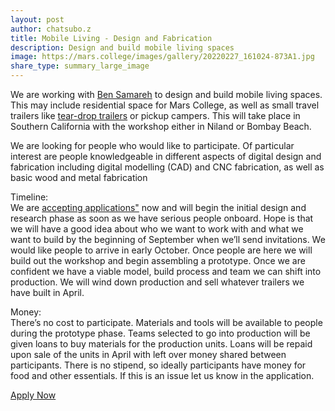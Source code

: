 ```yaml
---
layout: post
author: chatsubo.z
title: Mobile Living - Design and Fabrication
description: Design and build mobile living spaces
image: https://mars.college/images/gallery/20220227_161024-873A1.jpg
share_type: summary_large_image
---
```


We are working with <a href="http://www.machineinspiredart.com/">Ben Samareh</a> to design and build mobile living spaces. This may include residential space for Mars College, as well as small travel trailers like <a href="https://voyagertraveltrailers.com/diy-teardrop-trailer-construction-options/">tear-drop trailers</a> or pickup campers. This will take place in Southern California with the workshop either in Niland or Bombay Beach. 
<p/>
We are looking for people who would like to participate. Of particular interest are people knowledgeable in different aspects of digital design and fabrication including digital modelling (CAD) and CNC fabrication, as well as basic wood and metal fabrication
<p/>
Timeline:<br/>
We are <a href="https://docs.google.com/forms/d/e/1FAIpQLSdGwGCCvEFTOb4yauRoDrtShIVjVyNCZG7CtRjMzhqo8ghdRQ/viewform">accepting applications"</a> now and will begin the initial design and research phase as soon as we have serious people onboard. Hope is that we will have a good idea about who we want to work with and what we want to build by the beginning of September when we’ll send invitations. We would like people to arrive in early October. Once people are here we will build out the workshop and begin assembling a prototype. Once we are confident we have a viable model, build process and team we can shift into production. We will wind down production and sell whatever trailers we have built in April. 
<p/>
Money:<br/>
There’s no cost to participate. Materials and tools will be available to people during the prototype phase. Teams selected to go into production will be given loans to buy materials for the production units. Loans will be repaid upon sale of the units in April with left over money shared between participants. There is no stipend, so ideally participants have money for food and other essentials. If this is an issue let us know in the application.
<p/>
<a href="https://docs.google.com/forms/d/e/1FAIpQLSdGwGCCvEFTOb4yauRoDrtShIVjVyNCZG7CtRjMzhqo8ghdRQ/viewform">Apply Now</a>


